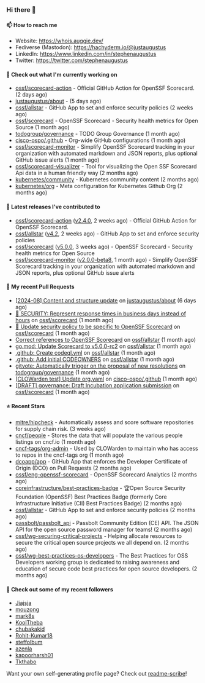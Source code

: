 ### Hi there 👋

#### 📫 How to reach me

- Website: https://whois.auggie.dev/
- Fediverse (Mastodon): https://hachyderm.io/@justaugustus
- LinkedIn: https://www.linkedin.com/in/stephenaugustus
- Twitter: https://twitter.com/stephenaugustus

#### 👷 Check out what I'm currently working on

- [ossf/scorecard-action](https://github.com/ossf/scorecard-action) - Official GitHub Action for OpenSSF Scorecard. (2 days ago)
- [justaugustus/about](https://github.com/justaugustus/about) -  (5 days ago)
- [ossf/allstar](https://github.com/ossf/allstar) - GitHub App to set and enforce security policies (2 weeks ago)
- [ossf/scorecard](https://github.com/ossf/scorecard) - OpenSSF Scorecard - Security health metrics for Open Source (1 month ago)
- [todogroup/governance](https://github.com/todogroup/governance) - TODO Group Governance (1 month ago)
- [cisco-ospo/.github](https://github.com/cisco-ospo/.github) - Org-wide GitHub configurations (1 month ago)
- [ossf/scorecard-monitor](https://github.com/ossf/scorecard-monitor) - Simplify OpenSSF Scorecard tracking in your organization with automated markdown and JSON reports, plus optional GitHub issue alerts (1 month ago)
- [ossf/scorecard-visualizer](https://github.com/ossf/scorecard-visualizer) - Tool for visualizing the Open SSF Scorecard Api data in a human friendly way (2 months ago)
- [kubernetes/community](https://github.com/kubernetes/community) - Kubernetes community content (2 months ago)
- [kubernetes/org](https://github.com/kubernetes/org) - Meta configuration for Kubernetes Github Org (2 months ago)

#### 🔭 Latest releases I've contributed to

- [ossf/scorecard-action](https://github.com/ossf/scorecard-action) ([v2.4.0](https://github.com/ossf/scorecard-action/releases/tag/v2.4.0), 2 weeks ago) - Official GitHub Action for OpenSSF Scorecard.
- [ossf/allstar](https://github.com/ossf/allstar) ([v4.2](https://github.com/ossf/allstar/releases/tag/v4.2), 2 weeks ago) - GitHub App to set and enforce security policies
- [ossf/scorecard](https://github.com/ossf/scorecard) ([v5.0.0](https://github.com/ossf/scorecard/releases/tag/v5.0.0), 3 weeks ago) - OpenSSF Scorecard - Security health metrics for Open Source
- [ossf/scorecard-monitor](https://github.com/ossf/scorecard-monitor) ([v2.0.0-beta8](https://github.com/ossf/scorecard-monitor/releases/tag/v2.0.0-beta8), 1 month ago) - Simplify OpenSSF Scorecard tracking in your organization with automated markdown and JSON reports, plus optional GitHub issue alerts

#### 🔨 My recent Pull Requests

- [[2024-08] Content and structure update](https://github.com/justaugustus/about/pull/11) on [justaugustus/about](https://github.com/justaugustus/about) (6 days ago)
- [📖 SECURITY: Represent response times in business days instead of hours](https://github.com/ossf/scorecard/pull/4217) on [ossf/scorecard](https://github.com/ossf/scorecard) (1 month ago)
- [:book: Update security policy to be specific to OpenSSF Scorecard](https://github.com/ossf/scorecard/pull/4212) on [ossf/scorecard](https://github.com/ossf/scorecard) (1 month ago)
- [Correct references to OpenSSF Scorecard](https://github.com/ossf/allstar/pull/536) on [ossf/allstar](https://github.com/ossf/allstar) (1 month ago)
- [go.mod: Update Scorecard to v5.0.0-rc2](https://github.com/ossf/allstar/pull/534) on [ossf/allstar](https://github.com/ossf/allstar) (1 month ago)
- [.github: Create codeql.yml](https://github.com/ossf/allstar/pull/533) on [ossf/allstar](https://github.com/ossf/allstar) (1 month ago)
- [.github: Add initial CODEOWNERS](https://github.com/ossf/allstar/pull/527) on [ossf/allstar](https://github.com/ossf/allstar) (1 month ago)
- [gitvote: Automatically trigger on the proposal of new resolutions](https://github.com/todogroup/governance/pull/337) on [todogroup/governance](https://github.com/todogroup/governance) (1 month ago)
- [[CLOWarden test] Update org.yaml](https://github.com/cisco-ospo/.github/pull/192) on [cisco-ospo/.github](https://github.com/cisco-ospo/.github) (1 month ago)
- [[DRAFT] governance: Draft Incubation application submission](https://github.com/ossf/scorecard/pull/4200) on [ossf/scorecard](https://github.com/ossf/scorecard) (1 month ago)

#### ⭐ Recent Stars

- [mitre/hipcheck](https://github.com/mitre/hipcheck) - Automatically assess and score software repositories for supply chain risk. (3 weeks ago)
- [cncf/people](https://github.com/cncf/people) - Stores the data that will populate the various people listings on cncf.io (1 month ago)
- [cncf-tags/org-admin](https://github.com/cncf-tags/org-admin) - Used by CLOWarden to maintain who has access to repos in the cncf-tags org (1 month ago)
- [dcoapp/app](https://github.com/dcoapp/app) - GitHub App that enforces the Developer Certificate of Origin (DCO) on Pull Requests (2 months ago)
- [ossf/eng-openssf-scorecard](https://github.com/ossf/eng-openssf-scorecard) - OpenSSF Scorecard Analytics (2 months ago)
- [coreinfrastructure/best-practices-badge](https://github.com/coreinfrastructure/best-practices-badge) - 🏆Open Source Security Foundation (OpenSSF) Best Practices Badge (formerly Core Infrastructure Initiative (CII) Best Practices Badge) (2 months ago)
- [ossf/allstar](https://github.com/ossf/allstar) - GitHub App to set and enforce security policies (2 months ago)
- [passbolt/passbolt_api](https://github.com/passbolt/passbolt_api) - Passbolt Community Edition (CE) API. The JSON API for the open source password manager for teams! (2 months ago)
- [ossf/wg-securing-critical-projects](https://github.com/ossf/wg-securing-critical-projects) - Helping allocate resources to secure the critical open source projects we all depend on. (2 months ago)
- [ossf/wg-best-practices-os-developers](https://github.com/ossf/wg-best-practices-os-developers) - The Best Practices for OSS Developers working group is dedicated to raising awareness and education of secure code best practices for open source developers. (2 months ago)

#### 👯 Check out some of my recent followers

- [Jjajsja](https://github.com/Jjajsja)
- [mouzong](https://github.com/mouzong)
- [mark8s](https://github.com/mark8s)
- [KoolTheba](https://github.com/KoolTheba)
- [chubakakid](https://github.com/chubakakid)
- [Rohit-Kumar18](https://github.com/Rohit-Kumar18)
- [steffolbum](https://github.com/steffolbum)
- [azenla](https://github.com/azenla)
- [kapoorharsh01](https://github.com/kapoorharsh01)
- [Tkthabo](https://github.com/Tkthabo)

Want your own self-generating profile page? Check out [readme-scribe](https://github.com/muesli/readme-scribe)!
